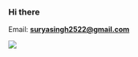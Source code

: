 ### Hi there

[🔭 I’m currently working on: Implementing a programming language with Racket.]: #

Email: **suryasingh2522@gmail.com**

[🌱 I’m currently learning: Racket]: #

[💬 Ask me about: Computer Science or Functional Programming.]: #

![](https://github-profile-summary-cards.vercel.app/api/cards/stats?username=suryapsp&theme=synthwave)


